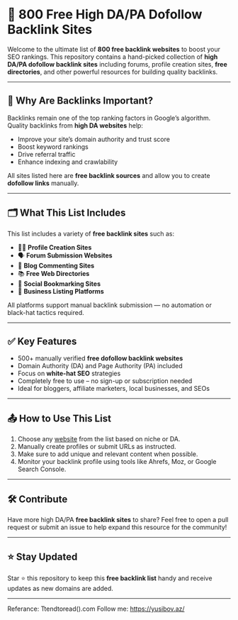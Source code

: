 # 🔗 800 Free High DA/PA Dofollow Backlink Sites

Welcome to the ultimate list of **800 free backlink websites** to boost your SEO rankings. This repository contains a hand-picked collection of **high DA/PA dofollow backlink sites** including forums, profile creation sites, **free directories**, and other powerful resources for building quality backlinks.

---

## 📌 Why Are Backlinks Important?

Backlinks remain one of the top ranking factors in Google’s algorithm. Quality backlinks from **high DA websites** help:
- Improve your site’s domain authority and trust score
- Boost keyword rankings
- Drive referral traffic
- Enhance indexing and crawlability

All sites listed here are **free backlink sources** and allow you to create **dofollow links** manually.

---

## 🗂️ What This List Includes

This list includes a variety of **free backlink sites** such as:
- 🧑‍💻 **Profile Creation Sites**  
- 🗣️ **Forum Submission Websites**  
- 📝 **Blog Commenting Sites**  
- 📚 **Free Web Directories**  
- 📰 **Social Bookmarking Sites**  
- 🧾 **Business Listing Platforms**

All platforms support manual backlink submission — no automation or black-hat tactics required.

---

## ✅ Key Features

- 500+ manually verified **free dofollow backlink websites**
- Domain Authority (DA) and Page Authority (PA) included
- Focus on **white-hat SEO** strategies
- Completely free to use – no sign-up or subscription needed
- Ideal for bloggers, affiliate marketers, local businesses, and SEOs

---

## 📤 How to Use This List

1. Choose any [website]([url](https://veb-sayt.az/)) from the list based on niche or DA.
2. Manually create profiles or submit URLs as instructed.
3. Make sure to add unique and relevant content when possible.
4. Monitor your backlink profile using tools like Ahrefs, Moz, or Google Search Console.

---

## 🛠️ Contribute

Have more high DA/PA **free backlink sites** to share? Feel free to open a pull request or submit an issue to help expand this resource for the community!

---

## ⭐ Stay Updated

Star ⭐ this repository to keep this **free backlink list** handy and receive updates as new domains are added.

---

Referance: Ttendtoread().com
Follow me: https://yusibov.az/
